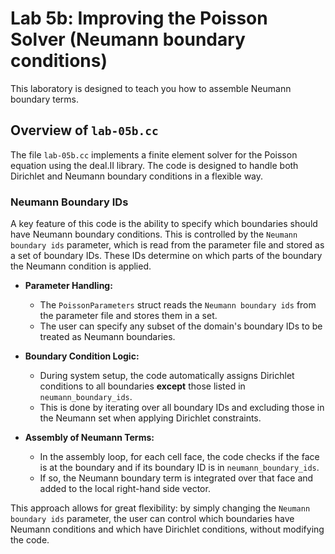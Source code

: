 # Lab 5b: Improving the Poisson Solver (Neumann boundary conditions)

This laboratory is designed to teach you how to assemble Neumann boundary terms.

## Overview of `lab-05b.cc`

The file `lab-05b.cc` implements a finite element solver for the Poisson equation using the deal.II library. The code is designed to handle both Dirichlet and Neumann boundary conditions in a flexible way.

### Neumann Boundary IDs

A key feature of this code is the ability to specify which boundaries should have Neumann boundary conditions. This is controlled by the `Neumann boundary ids` parameter, which is read from the parameter file and stored as a set of boundary IDs. These IDs determine on which parts of the boundary the Neumann condition is applied.

- **Parameter Handling:**
  - The `PoissonParameters` struct reads the `Neumann boundary ids` from the parameter file and stores them in a set.
  - The user can specify any subset of the domain's boundary IDs to be treated as Neumann boundaries.

- **Boundary Condition Logic:**
  - During system setup, the code automatically assigns Dirichlet conditions to all boundaries **except** those listed in `neumann_boundary_ids`.
  - This is done by iterating over all boundary IDs and excluding those in the Neumann set when applying Dirichlet constraints.

- **Assembly of Neumann Terms:**
  - In the assembly loop, for each cell face, the code checks if the face is at the boundary and if its boundary ID is in `neumann_boundary_ids`.
  - If so, the Neumann boundary term is integrated over that face and added to the local right-hand side vector.

This approach allows for great flexibility: by simply changing the `Neumann boundary ids` parameter, the user can control which boundaries have Neumann conditions and which have Dirichlet conditions, without modifying the code.
